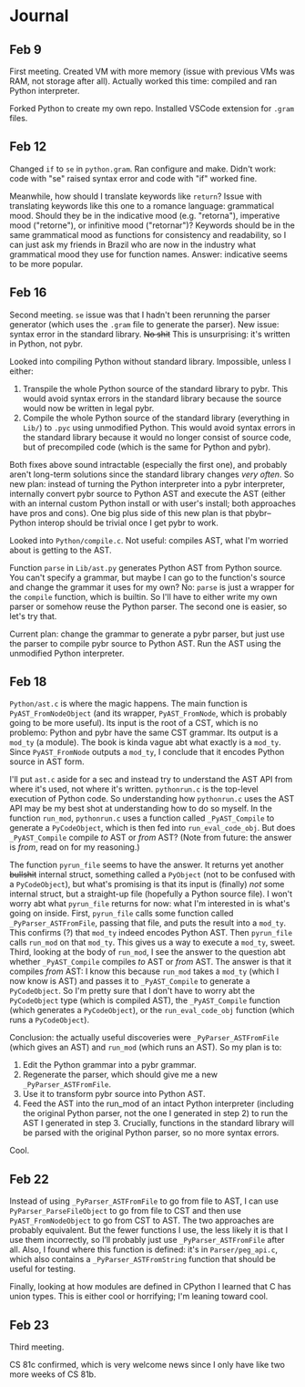 # Journal
## Feb 9
First meeting. Created VM with more memory (issue with previous VMs was RAM, not storage after all). Actually worked this time: compiled and ran Python interpreter. 

Forked Python to create my own repo. Installed VSCode extension for `.gram` files.  

## Feb 12
Changed `if` to `se` in `python.gram`. Ran configure and make. Didn't work: code with "se" raised syntax error and code with "if" worked fine. 

Meanwhile, how should I translate keywords like `return`? Issue with translating keywords like this one to a romance language: grammatical mood. Should they be in the indicative mood (e.g. "retorna"), imperative mood ("retorne"), or infinitive mood ("retornar")? Keywords should be in the same grammatical mood as functions for consistency and readability, so I can just ask my friends in Brazil who are now in the industry what grammatical mood they use for function names. Answer: indicative seems to be more popular.

## Feb 16
Second meeting. `se` issue was that I hadn't been rerunning the parser generator (which uses the `.gram` file to generate the parser). New issue: syntax error in the standard library. ~~No shit~~ This is unsurprising: it's written in Python, not pybr.

Looked into compiling Python without standard library. Impossible, unless I either:
1. Transpile the whole Python source of the standard library to pybr. This would avoid syntax errors in the standard library because the source would now be written in legal pybr. 
2. Compile the whole Python source of the standard library (everything in `Lib/`) to `.pyc` using unmodified Python. This would avoid syntax errors in the standard library because it would no longer consist of source code, but of precompiled code (which is the same for Python and pybr).

Both fixes above sound intractable (especially the first one), and probably aren't long-term solutions since the standard library changes *very often*. So new plan: instead of turning the Python interpreter into a pybr interpreter, internally convert pybr source to Python AST and execute the AST (either with an internal custom Python install or with user's install; both approaches have pros and cons). One big plus side of this new plan is that pbybr–Python interop should be trivial once I get pybr to work.

Looked into `Python/compile.c`. Not useful: compiles AST, what I'm worried about is getting to the AST. 

Function `parse` in `Lib/ast.py` generates Python AST from Python source. You can't specify a grammar, but maybe I can go to the function's source and change the grammar it uses for my own? No: `parse` is just a wrapper for the `compile` function, which is builtin. So I'll have to either write my own parser or somehow reuse the Python parser. The second one is easier, so let's try that.

Current plan: change the grammar to generate a pybr parser, but just use the parser to compile pybr source to Python AST. Run the AST using the unmodified Python interpreter.

## Feb 18
`Python/ast.c` is where the magic happens. The main function is `PyAST_FromNodeObject` (and its wrapper, `PyAST_FromNode`, which is probably going to be more useful). Its input is the root of a CST, which is no problemo: Python and pybr have the same CST grammar. Its output is a `mod_ty` (a module). The book is kinda vague abt what exactly is a `mod_ty`. Since `PyAST_FromNode` outputs a `mod_ty`, I conclude that it encodes Python source in AST form.

I'll put `ast.c` aside for a sec and instead try to understand the AST API from where it's used, not where it's written. `pythonrun.c` is the top-level execution of Python code. So understanding how `pythonrun.c` uses the AST API may be my best shot at understanding how to do so myself. In the function `run_mod`, `pythonrun.c` uses a function called `_PyAST_Compile` to generate a `PyCodeObject`, which is then fed into `run_eval_code_obj`. But does `_PyAST_Compile` compile *to* AST or *from* AST? (Note from future: the answer is *from*, read on for my reasoning.)

The function `pyrun_file` seems to have the answer. It returns yet another ~~bullshit~~ internal struct, something called a `PyObject` (not to be confused with a `PyCodeObject`), but what's promising is that its input is (finally) *not* some internal struct, but a straight-up file (hopefully a Python source file). I won't worry abt what `pyrun_file` returns for now: what I'm interested in is what's going on inside. First, `pyrun_file` calls some function called `_PyParser_ASTFromFile`, passing that file, and puts the result into a `mod_ty`. This confirms (?) that `mod_ty` indeed encodes Python AST. Then `pyrun_file` calls `run_mod` on that `mod_ty`. This gives us a way to execute a `mod_ty`, sweet. Third, looking at the body of `run_mod`, I see the answer to the question abt whether `_PyAST_Compile` compiles *to* AST or *from* AST. The answer is that it compiles *from* AST: I know this because `run_mod` takes a `mod_ty` (which I now know is AST) and passes it to `_PyAST_Compile` to generate a `PyCodeObject`. So I'm pretty sure that I don't have to worry abt the `PyCodeObject` type (which is compiled AST), the `_PyAST_Compile` function (which generates a `PyCodeObject`), or the `run_eval_code_obj` function (which runs a `PyCodeObject`).

Conclusion: the actually useful discoveries were `_PyParser_ASTFromFile` (which gives an AST) and `run_mod` (which runs an AST). So my plan is to:
1. Edit the Python grammar into a pybr grammar.
2. Regenerate the parser, which should give me a new `_PyParser_ASTFromFile`.
3. Use it to transform pybr source into Python AST.
4. Feed the AST into the run_mod of an intact Python interpreter (including the original Python parser, not the one I generated in step 2) to run the AST I generated in step 3. Crucially, functions in the standard library will be parsed with the original Python parser, so no more syntax errors.

Cool.

## Feb 22
Instead of using `_PyParser_ASTFromFile` to go from file to AST, I can use `PyParser_ParseFileObject` to go from file to CST and then use `PyAST_FromNodeObject` to go from CST to AST. The two approaches are probably equivalent. But the fewer functions I use, the less likely it is that I use them incorrectly, so I’ll probably just use `_PyParser_ASTFromFile` after all. Also, I found where this function is defined: it's in `Parser/peg_api.c`, which also contains a `_PyParser_ASTFromString` function that should be useful for testing.

Finally, looking at how modules are defined in CPython I learned that C has union types. This is either cool or horrifying; I'm leaning toward cool.

## Feb 23
Third meeting. 

CS 81c confirmed, which is very welcome news since I only have like two more weeks of CS 81b.
